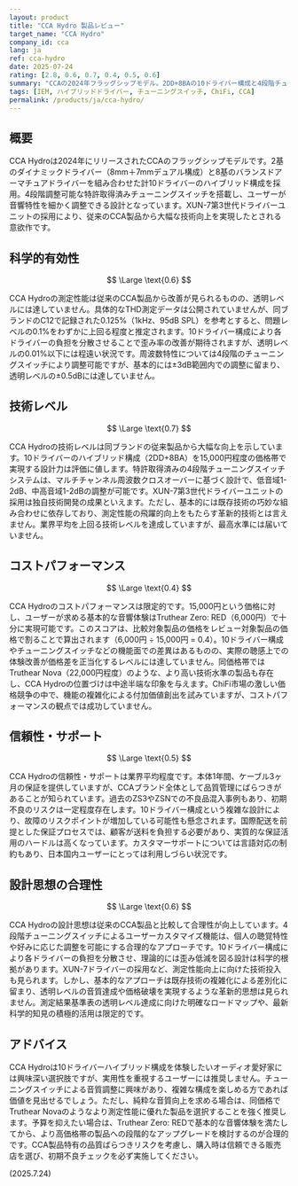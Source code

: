 ```yaml
---
layout: product
title: "CCA Hydro 製品レビュー"
target_name: "CCA Hydro"
company_id: cca
lang: ja
ref: cca-hydro
date: 2025-07-24
rating: [2.8, 0.6, 0.7, 0.4, 0.5, 0.6]
summary: "CCAの2024年フラッグシップモデル。2DD+8BAの10ドライバー構成と4段階チューニングスイッチを搭載。技術レベルは向上したが、同等機能を大幅に安価で実現する製品の存在によりコストパフォーマンスは限定的"
tags: [IEM, ハイブリッドドライバー, チューニングスイッチ, ChiFi, CCA]
permalink: /products/ja/cca-hydro/
---
```


## 概要

CCA Hydroは2024年にリリースされたCCAのフラッグシップモデルです。2基のダイナミックドライバー（8mm＋7mmデュアル構成）と8基のバランスドアーマチュアドライバーを組み合わせた計10ドライバーのハイブリッド構成を採用。4段階調整可能な特許取得済みチューニングスイッチを搭載し、ユーザーが音響特性を細かく調整できる設計となっています。XUN-7第3世代ドライバーユニットの採用により、従来のCCA製品から大幅な技術向上を実現したとされる意欲作です。

## 科学的有効性

$$ \Large \text{0.6} $$

CCA Hydroの測定性能は従来のCCA製品から改善が見られるものの、透明レベルには達していません。具体的なTHD測定データは公開されていませんが、同ブランドのC12で記録された0.125%（1kHz、95dB SPL）を参考とすると、問題レベルの0.1%をわずかに上回る程度と推定されます。10ドライバー構成により各ドライバーの負担を分散させることで歪み率の改善が期待されますが、透明レベルの0.01%以下には程遠い状況です。周波数特性については4段階のチューニングスイッチにより調整可能ですが、基本的には±3dB範囲内での調整に留まり、透明レベルの±0.5dBには達していません。

## 技術レベル

$$ \Large \text{0.7} $$

CCA Hydroの技術レベルは同ブランドの従来製品から大幅な向上を示しています。10ドライバーのハイブリッド構成（2DD+8BA）を15,000円程度の価格帯で実現する設計力は評価に値します。特許取得済みの4段階チューニングスイッチシステムは、マルチチャンネル周波数クロスオーバーに基づく設計で、低音域1-2dB、中高音域1-2dBの調整が可能です。XUN-7第3世代ドライバーユニットの採用は独自技術開発の成果といえます。ただし、基本的には既存技術の巧妙な組み合わせに依存しており、測定性能の飛躍的向上をもたらす革新的技術とは言えません。業界平均を上回る技術レベルを達成していますが、最高水準には届いていません。

## コストパフォーマンス

$$ \Large \text{0.4} $$

CCA Hydroのコストパフォーマンスは限定的です。15,000円という価格に対し、ユーザーが求める基本的な音響体験はTruthear Zero: RED（6,000円）で十分に実現可能です。このスコアは、比較対象製品の価格をレビュー対象製品の価格で割ることで算出されます（6,000円 ÷ 15,000円 = 0.4）。10ドライバー構成やチューニングスイッチなどの機能面での差異はあるものの、実際の聴感上での体験改善が価格差を正当化するレベルには達していません。同価格帯ではTruthear Nova（22,000円程度）のような、より高い技術水準の製品も存在し、CCA Hydroの位置づけは中途半端な印象を与えます。ChiFi市場の激しい価格競争の中で、機能の複雑化による付加価値創出を試みていますが、コストパフォーマンスの観点では成功していません。

## 信頼性・サポート

$$ \Large \text{0.5} $$

CCA Hydroの信頼性・サポートは業界平均程度です。本体1年間、ケーブル3ヶ月の保証を提供していますが、CCAブランド全体として品質管理にばらつきがあることが知られています。過去のZS3やZSNでの不良品混入事例もあり、初期不良のリスクは一定程度存在します。10ドライバー構成という複雑な設計により、故障のリスクポイントが増加している可能性も懸念されます。国際配送を前提とした保証プロセスでは、顧客が送料を負担する必要があり、実質的な保証活用のハードルは高くなっています。カスタマーサポートについては言語対応の制約もあり、日本国内ユーザーにとっては利用しづらい状況です。

## 設計思想の合理性

$$ \Large \text{0.6} $$

CCA Hydroの設計思想は従来のCCA製品と比較して合理性が向上しています。4段階チューニングスイッチによるユーザーカスタマイズ機能は、個人の聴覚特性や好みに応じた調整を可能にする合理的なアプローチです。10ドライバー構成により各ドライバーの負担を分散させ、理論的には歪み低減を図る設計は科学的根拠があります。XUN-7ドライバーの採用など、測定性能向上に向けた技術投入も見られます。しかし、基本的なアプローチは既存技術の複雑化による差別化に留まり、透明レベルの音質達成や価格破壊を実現するような革新的思想は見られません。測定結果基準表の透明レベル達成に向けた明確なロードマップや、最新科学的知見の積極的活用は限定的です。

## アドバイス

CCA Hydroは10ドライバーハイブリッド構成を体験したいオーディオ愛好家には興味深い選択肢ですが、実用性を重視するユーザーには推奨しません。チューニングスイッチによる音質調整に興味があり、複雑な構成を楽しめる方であれば価値を見出せるでしょう。ただし、純粋な音質向上を求める場合は、同価格でTruthear Novaのようなより測定性能に優れた製品を選択することを強く推奨します。予算を抑えたい場合は、Truthear Zero: REDで基本的な音響体験を満たしてから、より高価格帯の製品への段階的なアップグレードを検討するのが合理的です。CCA製品特有の品質ばらつきリスクを考慮し、購入時は信頼できる販売店を選び、初期不良チェックを必ず実施してください。

(2025.7.24)
